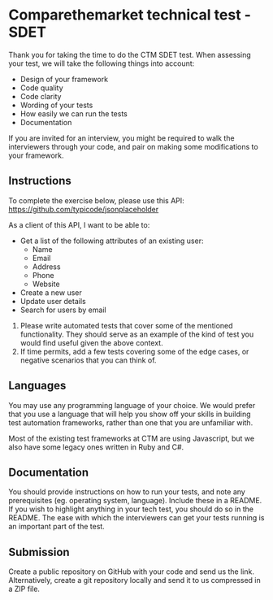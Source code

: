 # Comparethemarket technical test - SDET

Thank you for taking the time to do the CTM SDET test. When assessing your test, we will take the following things into account:

* Design of your framework
* Code quality
* Code clarity
* Wording of your tests
* How easily we can run the tests
* Documentation

If you are invited for an interview, you might be required to walk the interviewers through your code, and pair on making some modifications to your framework.

## Instructions

To complete the exercise below, please use this API: <https://github.com/typicode/jsonplaceholder>

As a client of this API, I want to be able to:

* Get a list of the following attributes of an existing user:
  * Name
  * Email
  * Address
  * Phone
  * Website
* Create a new user
* Update user details
* Search for users by email

1. Please write automated tests that cover some of the mentioned functionality. They should serve as an example of the kind of test you would find useful given the above context.
2. If time permits, add a few tests covering some of the edge cases, or negative scenarios that you can think of.

## Languages

You may use any programming language of your choice. We would prefer that you use a language that will help you show off your skills in building test automation frameworks, rather than one that you are unfamiliar with.

Most of the existing test frameworks at CTM are using Javascript, but we also have some legacy ones written in Ruby and C#.

## Documentation

You should provide instructions on how to run your tests, and note any prerequisites (eg. operating system, language). Include these in a README. If you wish to highlight anything in your tech test, you should do so in the README. The ease with which the interviewers can get your tests running is an important part of the test.

## Submission

Create a public repository on GitHub with your code and send us the link. Alternatively, create a git repository locally and send it to us compressed in a ZIP file.

